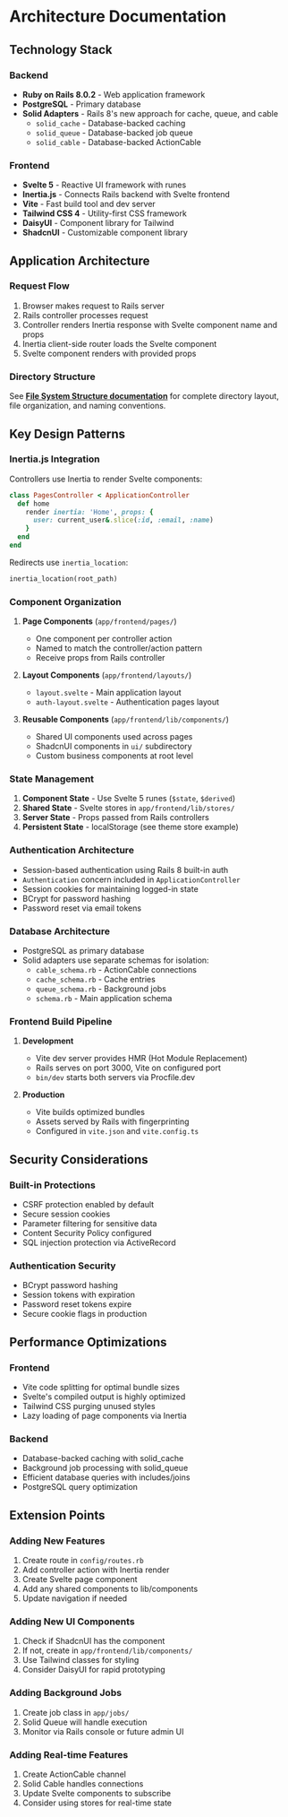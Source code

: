 # Architecture Documentation

## Technology Stack

### Backend
- **Ruby on Rails 8.0.2** - Web application framework
- **PostgreSQL** - Primary database
- **Solid Adapters** - Rails 8's new approach for cache, queue, and cable
  - `solid_cache` - Database-backed caching
  - `solid_queue` - Database-backed job queue
  - `solid_cable` - Database-backed ActionCable

### Frontend
- **Svelte 5** - Reactive UI framework with runes
- **Inertia.js** - Connects Rails backend with Svelte frontend
- **Vite** - Fast build tool and dev server
- **Tailwind CSS 4** - Utility-first CSS framework
- **DaisyUI** - Component library for Tailwind
- **ShadcnUI** - Customizable component library

## Application Architecture

### Request Flow
1. Browser makes request to Rails server
2. Rails controller processes request
3. Controller renders Inertia response with Svelte component name and props
4. Inertia client-side router loads the Svelte component
5. Svelte component renders with provided props

### Directory Structure

See **[File System Structure documentation](./file_system_structure.md)** for complete directory layout, file organization, and naming conventions.

## Key Design Patterns

### Inertia.js Integration

Controllers use Inertia to render Svelte components:

```ruby
class PagesController < ApplicationController
  def home
    render inertia: 'Home', props: {
      user: current_user&.slice(:id, :email, :name)
    }
  end
end
```

Redirects use `inertia_location`:
```ruby
inertia_location(root_path)
```

### Component Organization

1. **Page Components** (`app/frontend/pages/`)
   - One component per controller action
   - Named to match the controller/action pattern
   - Receive props from Rails controller

2. **Layout Components** (`app/frontend/layouts/`)
   - `layout.svelte` - Main application layout
   - `auth-layout.svelte` - Authentication pages layout

3. **Reusable Components** (`app/frontend/lib/components/`)
   - Shared UI components used across pages
   - ShadcnUI components in `ui/` subdirectory
   - Custom business components at root level

### State Management

1. **Component State** - Use Svelte 5 runes (`$state`, `$derived`)
2. **Shared State** - Svelte stores in `app/frontend/lib/stores/`
3. **Server State** - Props passed from Rails controllers
4. **Persistent State** - localStorage (see theme store example)

### Authentication Architecture

- Session-based authentication using Rails 8 built-in auth
- `Authentication` concern included in `ApplicationController`
- Session cookies for maintaining logged-in state
- BCrypt for password hashing
- Password reset via email tokens

### Database Architecture

- PostgreSQL as primary database
- Solid adapters use separate schemas for isolation:
  - `cable_schema.rb` - ActionCable connections
  - `cache_schema.rb` - Cache entries
  - `queue_schema.rb` - Background jobs
  - `schema.rb` - Main application schema

### Frontend Build Pipeline

1. **Development**
   - Vite dev server provides HMR (Hot Module Replacement)
   - Rails serves on port 3000, Vite on configured port
   - `bin/dev` starts both servers via Procfile.dev

2. **Production**
   - Vite builds optimized bundles
   - Assets served by Rails with fingerprinting
   - Configured in `vite.json` and `vite.config.ts`

## Security Considerations

### Built-in Protections
- CSRF protection enabled by default
- Secure session cookies
- Parameter filtering for sensitive data
- Content Security Policy configured
- SQL injection protection via ActiveRecord

### Authentication Security
- BCrypt password hashing
- Session tokens with expiration
- Password reset tokens expire
- Secure cookie flags in production

## Performance Optimizations

### Frontend
- Vite code splitting for optimal bundle sizes
- Svelte's compiled output is highly optimized
- Tailwind CSS purging unused styles
- Lazy loading of page components via Inertia

### Backend
- Database-backed caching with solid_cache
- Background job processing with solid_queue
- Efficient database queries with includes/joins
- PostgreSQL query optimization

## Extension Points

### Adding New Features
1. Create route in `config/routes.rb`
2. Add controller action with Inertia render
3. Create Svelte page component
4. Add any shared components to lib/components
5. Update navigation if needed

### Adding New UI Components
1. Check if ShadcnUI has the component
2. If not, create in `app/frontend/lib/components/`
3. Use Tailwind classes for styling
4. Consider DaisyUI for rapid prototyping

### Adding Background Jobs
1. Create job class in `app/jobs/`
2. Solid Queue will handle execution
3. Monitor via Rails console or future admin UI

### Adding Real-time Features
1. Create ActionCable channel
2. Solid Cable handles connections
3. Update Svelte components to subscribe
4. Consider using stores for real-time state